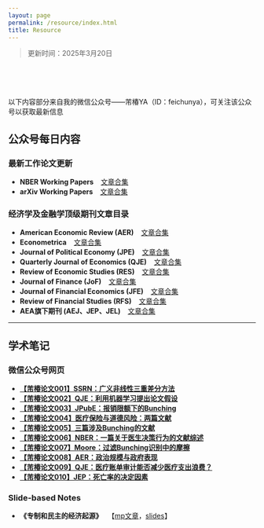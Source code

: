 ```yaml
---
layout: page
permalink: /resource/index.html
title: Resource
---
```


> 更新时间：2025年3月20日



<br>

<br>

<br>

以下内容部分来自我的微信公众号——芾椿YA（ID：feichunya），可关注该公众号以获取最新信息

## 公众号每日内容

### 最新工作论文更新

- **NBER Working Papers** &ensp; [文章合集](https://mp.weixin.qq.com/mp/appmsgalbum?__biz=Mzg4MDc1ODY1MQ==&action=getalbum&album_id=3598126398943821826#wechat_redirect)
- **arXiv Working Papers** &ensp; [文章合集](https://mp.weixin.qq.com/mp/appmsgalbum?__biz=Mzg4MDc1ODY1MQ==&action=getalbum&album_id=3902510360401772551#wechat_redirect)

### 经济学及金融学顶级期刊文章目录

- **American Economic Review (AER)** &ensp; [文章合集](https://mp.weixin.qq.com/mp/appmsgalbum?__biz=Mzg4MDc1ODY1MQ==&action=getalbum&album_id=3657118139843379204#wechat_redirect)
- **Econometrica** &ensp; [文章合集](https://mp.weixin.qq.com/mp/appmsgalbum?__biz=Mzg4MDc1ODY1MQ==&action=getalbum&album_id=3624635846117851140#wechat_redirect)
- **Journal of Political Economy (JPE)** &ensp; [文章合集](https://mp.weixin.qq.com/mp/appmsgalbum?__biz=Mzg4MDc1ODY1MQ==&action=getalbum&album_id=3626076037772771331#wechat_redirect)
- **Quarterly Journal of Economics (QJE)** &ensp; [文章合集](https://mp.weixin.qq.com/mp/appmsgalbum?__biz=Mzg4MDc1ODY1MQ==&action=getalbum&album_id=3624678103026008065#wechat_redirect)
- **Review of Economic Studies (RES)** &ensp; [文章合集](https://mp.weixin.qq.com/mp/appmsgalbum?__biz=Mzg4MDc1ODY1MQ==&action=getalbum&album_id=3626129473725825026#wechat_redirect)
- **Journal of Finance (JoF)** &ensp; [文章合集](https://mp.weixin.qq.com/mp/appmsgalbum?__biz=Mzg4MDc1ODY1MQ==&action=getalbum&album_id=3640053926612467713#wechat_redirect)
- **Journal of Financial Economics (JFE)** &ensp; [文章合集](https://mp.weixin.qq.com/mp/appmsgalbum?__biz=Mzg4MDc1ODY1MQ==&action=getalbum&album_id=3876446492713959438#wechat_redirect)
- **Review of Financial Studies (RFS)** &ensp; [文章合集](https://mp.weixin.qq.com/mp/appmsgalbum?__biz=Mzg4MDc1ODY1MQ==&action=getalbum&album_id=3875319492674732041#wechat_redirect)
- **AEA旗下期刊 (AEJ、JEP、JEL)** &ensp; [文章合集](https://mp.weixin.qq.com/mp/appmsgalbum?__biz=Mzg4MDc1ODY1MQ==&action=getalbum&album_id=3877477576033583128#wechat_redirect)

---

## 学术笔记

### 微信公众号网页

- [**【芾椿论文001】SSRN：广义非线性三重差分方法**](https://mp.weixin.qq.com/s?__biz=Mzg4MDc1ODY1MQ==&mid=2247483920&idx=1&sn=5bbb49df3891ad53f637bdf29768e682&chksm=cf711804f806911263dcd66900cca7c71107e4dee8d78c3587403dc52fa615e424d36d88945f&token=779298807&lang=zh_CN#rd)
- [**【芾椿论文002】QJE：利用机器学习提出论文假设**](https://mp.weixin.qq.com/s?__biz=Mzg4MDc1ODY1MQ==&mid=2247484020&idx=1&sn=9af7715dadefaa445651a4632da9f87f&chksm=cf711860f8069176e6f36007261ecdba8447f9729ef4bdefba27214372a263b8b3dd723b473f&token=779298807&lang=zh_CN#rd)
- [**【芾椿论文003】JPubE：报销限额下的Bunching**](https://mp.weixin.qq.com/s?__biz=Mzg4MDc1ODY1MQ==&mid=2247484092&idx=1&sn=992a82055b801164a1c65b4b4a015cce&chksm=cf7118a8f80691bed9358f9d92d6c200ff1be7b0809c58473c2e6553958ce71af221f120f210&token=779298807&lang=zh_CN#rd)
- [**【芾椿论文004】医疗保险与道德风险：两篇文献**](https://mp.weixin.qq.com/s?__biz=Mzg4MDc1ODY1MQ==&mid=2247484157&idx=1&sn=010fef31961a10c0d700f1b768c0195f&chksm=cf7118e9f80691ffcf4e32c725a2270268cbd4820578f9ed403c0ede657b4fe32699821b8896&token=779298807&lang=zh_CN#rd)
- [**【芾椿论文005】三篇涉及Bunching的文献**](https://mp.weixin.qq.com/s?__biz=Mzg4MDc1ODY1MQ==&mid=2247484318&idx=1&sn=a37b90d57f3c379fb0ef48bd3c4177dd&chksm=cf71198af806909c42dac7259b345e2b1889685d134f5d49c17a9c8e049ad4080e0e6ee28910&token=779298807&lang=zh_CN#rd)
- [**【芾椿论文006】NBER：一篇关于医生决策行为的文献综述**](https://mp.weixin.qq.com/s?__biz=Mzg4MDc1ODY1MQ==&mid=2247484450&idx=1&sn=279788ed74bf677980e8ddb6c9f2a4ab&chksm=cf711e36f806972000948d1aec6567ab7691cbf136d1667295362f6a49b3a3be0a0875baacbf&token=779298807&lang=zh_CN#rd)
- [**【芾椿论文007】Moore：过滤Bunching识别中的摩擦**](https://mp.weixin.qq.com/s?__biz=Mzg4MDc1ODY1MQ==&mid=2247484497&idx=1&sn=54d32118290184965eb052d7eca278e1&chksm=cf711e45f80697536f2c781f79d3dc2fed569fe68f1539cb88675b8cfd2382b27cf27421d69b&token=779298807&lang=zh_CN#rd)
- [**【芾椿论文008】AER：政治规模与政府表现**](https://mp.weixin.qq.com/s?__biz=Mzg4MDc1ODY1MQ==&mid=2247484631&idx=1&sn=8e8aa50545445ed1ab73a7adde6ea587&chksm=cf711ec3f80697d5861575c76bfaeaff97908203b3c7d081e9c3ae5b727c91ae74dbd36b2c66&token=779298807&lang=zh_CN#rd)
- [**【芾椿论文009】QJE：医疗账单审计能否减少医疗支出浪费？**](https://mp.weixin.qq.com/s?__biz=Mzg4MDc1ODY1MQ==&mid=2247484758&idx=2&sn=210d2a4bc6e36e2a85a10c51e0478956&chksm=cf711f42f806965425921185c2724598aa6292aed18c59a5c190f399ddd5bc48fb9fd22f69c9&token=779298807&lang=zh_CN#rd)
- [**【芾椿论文010】JEP：死亡率的决定因素**](https://mp.weixin.qq.com/s?__biz=Mzg4MDc1ODY1MQ==&mid=2247485502&idx=1&sn=e50e8b9d1a481b3db0a6acdf5ab95434&chksm=cf71122af8069b3ced9321d63cfbaa4424ede2bf18ccfd321366ad95725c2c6844a5da3ab159&token=779298807&lang=zh_CN#rd)

### Slide-based Notes

- **《专制和民主的经济起源》**&ensp; 【[mp文章](https://mp.weixin.qq.com/s?__biz=Mzg4MDc1ODY1MQ==&mid=2247484901&idx=1&sn=97d93853c80487723abf98b182d6df30&chksm=cf711ff1f80696e78d66dd0476902c4becf6dc397356ce237847302aa1b4400829d3f632315d&token=779298807&lang=zh_CN#rd)，[slides](https://fyapeng.com/file/resources/slide1.pdf)】
